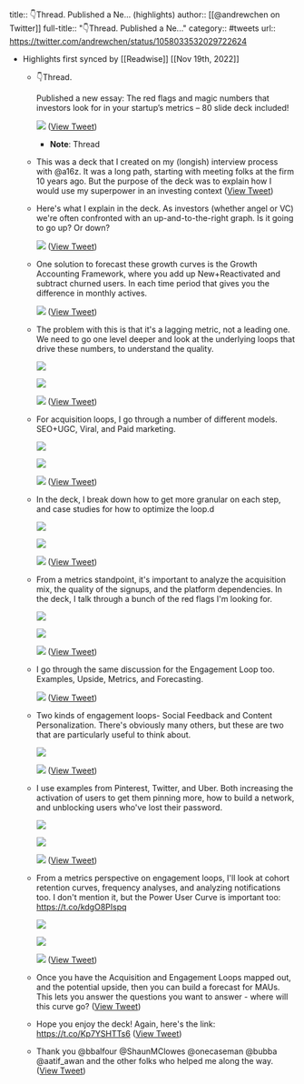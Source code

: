 title:: 👇Thread. Published a Ne... (highlights)
author:: [[@andrewchen on Twitter]]
full-title:: "👇Thread. Published a Ne..."
category:: #tweets
url:: https://twitter.com/andrewchen/status/1058033532029722624

- Highlights first synced by [[Readwise]] [[Nov 19th, 2022]]
	- 👇Thread.
	  
	  Published a new essay: The red flags and magic numbers that investors look for in your startup’s metrics – 80 slide deck included! 
	  
	  ![](https://pbs.twimg.com/media/Dq7gZEtVsAAYkN6.jpg) ([View Tweet](https://twitter.com/andrewchen/status/1058033532029722624))
		- **Note**: Thread
	- This was a deck that I created on my (longish) interview process with @a16z. It was a long path, starting with meeting folks at the firm 10 years ago. But the purpose of the deck was to explain how I would use my superpower in an investing context ([View Tweet](https://twitter.com/andrewchen/status/1058033534571401216))
	- Here's what I explain in the deck. As investors (whether angel or VC) we're often confronted with an up-and-to-the-right graph. Is it going to go up? Or down? 
	  
	  ![](https://pbs.twimg.com/media/Dq7hSPvUUAEwQMS.jpg) ([View Tweet](https://twitter.com/andrewchen/status/1058033536391770112))
	- One solution to forecast these growth curves is the Growth Accounting Framework, where you add up New+Reactivated and subtract churned users. In each time period that gives you the difference in monthly actives. 
	  
	  ![](https://pbs.twimg.com/media/Dq7h2K9VsAEKmQk.jpg) ([View Tweet](https://twitter.com/andrewchen/status/1058033540275654656))
	- The problem with this is that it's a lagging metric, not a leading one. We need to go one level deeper and look at the underlying loops that drive these numbers, to understand the quality. 
	  
	  ![](https://pbs.twimg.com/media/Dq7iA1pVYAA4xaI.jpg) 
	  
	  ![](https://pbs.twimg.com/media/Dq7iA3iU8AUlqJI.jpg) 
	  
	  ![](https://pbs.twimg.com/media/Dq7iA3pVsAANDBK.jpg) ([View Tweet](https://twitter.com/andrewchen/status/1058033543756959745))
	- For acquisition loops, I go through a number of different models. SEO+UGC, Viral, and Paid marketing. 
	  
	  ![](https://pbs.twimg.com/media/Dq7iHrnVYAAP-BZ.jpg) 
	  
	  ![](https://pbs.twimg.com/media/Dq7iHsGV4AMFonC.jpg) 
	  
	  ![](https://pbs.twimg.com/media/Dq7iHsiUUAAFgWd.jpg) ([View Tweet](https://twitter.com/andrewchen/status/1058033548995657729))
	- In the deck, I break down how to get more granular on each step, and case studies for how to optimize the loop.d 
	  
	  ![](https://pbs.twimg.com/media/Dq7iSqTUUAArAQh.jpg) 
	  
	  ![](https://pbs.twimg.com/media/Dq7iUOqV4AAexVu.jpg) 
	  
	  ![](https://pbs.twimg.com/media/Dq7iUO8UwAEw7Rf.jpg) ([View Tweet](https://twitter.com/andrewchen/status/1058033552908935169))
	- From a metrics standpoint, it's important to analyze the acquisition mix, the quality of the signups, and the platform dependencies. In the deck, I talk through a bunch of the red flags I'm looking for. 
	  
	  ![](https://pbs.twimg.com/media/Dq7ikJjUcAEQbek.jpg) 
	  
	  ![](https://pbs.twimg.com/media/Dq7ikJ1U4AAOj10.jpg) 
	  
	  ![](https://pbs.twimg.com/media/Dq7ikKKUwAA9XvL.jpg) ([View Tweet](https://twitter.com/andrewchen/status/1058033557363277824))
	- I go through the same discussion for the Engagement Loop too. Examples, Upside, Metrics, and Forecasting. 
	  
	  ![](https://pbs.twimg.com/media/Dq7irRgUcAACeRP.jpg) ([View Tweet](https://twitter.com/andrewchen/status/1058033561612079104))
	- Two kinds of engagement loops- Social Feedback and Content Personalization. There's obviously many others, but these are two that are particularly useful to think about. 
	  
	  ![](https://pbs.twimg.com/media/Dq7iyWJU8AAWVHF.jpg) 
	  
	  ![](https://pbs.twimg.com/media/Dq7iyWvVYAE0b4v.jpg) ([View Tweet](https://twitter.com/andrewchen/status/1058033564707512320))
	- I use examples from Pinterest, Twitter, and Uber. Both increasing the activation of users to get them pinning more, how to build a network, and unblocking users who've lost their password. 
	  
	  ![](https://pbs.twimg.com/media/Dq7i8EAV4AAWVHY.jpg) 
	  
	  ![](https://pbs.twimg.com/media/Dq7i8EYUUAUAiuh.jpg) 
	  
	  ![](https://pbs.twimg.com/media/Dq7i8E4U0AAryqw.jpg) ([View Tweet](https://twitter.com/andrewchen/status/1058033568230723584))
	- From a metrics perspective on engagement loops, I'll look at cohort retention curves, frequency analyses, and analyzing notifications too. I don't mention it, but the Power User Curve is important too: https://t.co/kdgO8PIspq 
	  
	  ![](https://pbs.twimg.com/media/Dq7jVvmU8AAWn8M.jpg) 
	  
	  ![](https://pbs.twimg.com/media/Dq7jVv-VsAAKJas.jpg) 
	  
	  ![](https://pbs.twimg.com/media/Dq7jVwWVsAAMOR5.jpg) ([View Tweet](https://twitter.com/andrewchen/status/1058033573465219072))
	- Once you have the Acquisition and Engagement Loops mapped out, and the potential upside, then you can build a forecast for MAUs. This lets you answer the questions you want to answer - where will this curve go? ([View Tweet](https://twitter.com/andrewchen/status/1058033580037689344))
	- Hope you enjoy the deck! Again, here's the link:
	  https://t.co/Kp7YSHTTs6 ([View Tweet](https://twitter.com/andrewchen/status/1058033581769945088))
	- Thank you @bbalfour @ShaunMClowes @onecaseman @bubba @aatif_awan and the other folks who helped me along the way. ([View Tweet](https://twitter.com/andrewchen/status/1058033583607099392))